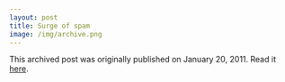 ```yaml
---
layout: post
title: Surge of spam
image: /img/archive.png
---
```

This archived post was originally published on January 20, 2011. Read it [here](/alex.ciobanu.org/index0ecd.html).
